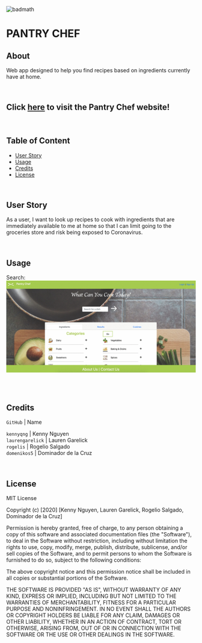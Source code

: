 ![badmath](https://img.shields.io/badge/MIT-License-blue)
# PANTRY CHEF

## About
Web app designed to help you find recipes based on ingredients currently have at home.

<br/>

## Click **[here](https://pantry-chef-kenny.herokuapp.com/)** to visit the Pantry Chef website!

<br/>


## Table of Content
* [User Story](#user-story)
* [Usage](#usage)
* [Credits](#credits)
* [License](#license)

<br/>


## User Story
As a user, I want to look up recipes to cook with ingredients that are immediately available to me at home so that I can limit going to the groceries store and risk being exposed to Coronavirus.

<br/>


## Usage

Search:<br/>
![](assets/search.gif)<br/>
<br/>

<br/>


## Credits
`GitHub` | Name<br/>

`kennyqng` | Kenny Nguyen<br/>
`laurengarelick` | Lauren Garelick<br/>
`rogelis` | Rogelio Salgado<br/>
`domenikos5` | Dominador de la Cruz<br/>

<br/>

## License

MIT License

Copyright (c) [2020] [Kenny Nguyen, Lauren Garelick, Rogelio Salgado, Dominador de la Cruz]

Permission is hereby granted, free of charge, to any person obtaining a copy
of this software and associated documentation files (the "Software"), to deal
in the Software without restriction, including without limitation the rights
to use, copy, modify, merge, publish, distribute, sublicense, and/or sell
copies of the Software, and to permit persons to whom the Software is
furnished to do so, subject to the following conditions:

The above copyright notice and this permission notice shall be included in all
copies or substantial portions of the Software.

THE SOFTWARE IS PROVIDED "AS IS", WITHOUT WARRANTY OF ANY KIND, EXPRESS OR
IMPLIED, INCLUDING BUT NOT LIMITED TO THE WARRANTIES OF MERCHANTABILITY,
FITNESS FOR A PARTICULAR PURPOSE AND NONINFRINGEMENT. IN NO EVENT SHALL THE
AUTHORS OR COPYRIGHT HOLDERS BE LIABLE FOR ANY CLAIM, DAMAGES OR OTHER
LIABILITY, WHETHER IN AN ACTION OF CONTRACT, TORT OR OTHERWISE, ARISING FROM,
OUT OF OR IN CONNECTION WITH THE SOFTWARE OR THE USE OR OTHER DEALINGS IN THE
SOFTWARE.